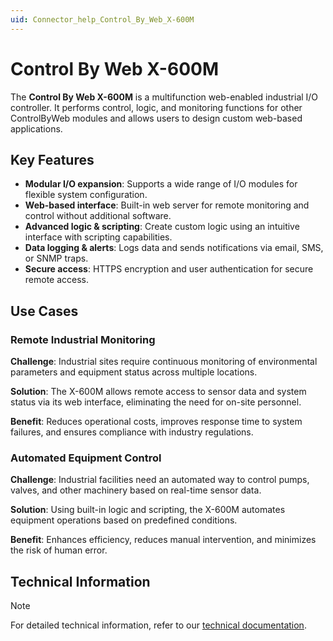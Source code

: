 ```yaml
---
uid: Connector_help_Control_By_Web_X-600M
---
```


# Control By Web X-600M

The **Control By Web X-600M** is a multifunction web-enabled industrial I/O controller. It performs control, logic, and monitoring functions for other ControlByWeb modules and allows users to design custom web-based applications.

## Key Features

- **Modular I/O expansion**: Supports a wide range of I/O modules for flexible system configuration.
- **Web-based interface**: Built-in web server for remote monitoring and control without additional software.
- **Advanced logic & scripting**: Create custom logic using an intuitive interface with scripting capabilities.
- **Data logging & alerts**: Logs data and sends notifications via email, SMS, or SNMP traps.
- **Secure access**: HTTPS encryption and user authentication for secure remote access.

## Use Cases

### Remote Industrial Monitoring

**Challenge**: Industrial sites require continuous monitoring of environmental parameters and equipment status across multiple locations.

**Solution**: The X-600M allows remote access to sensor data and system status via its web interface, eliminating the need for on-site personnel.

**Benefit**: Reduces operational costs, improves response time to system failures, and ensures compliance with industry regulations.

### Automated Equipment Control

**Challenge**: Industrial facilities need an automated way to control pumps, valves, and other machinery based on real-time sensor data.

**Solution**: Using built-in logic and scripting, the X-600M automates equipment operations based on predefined conditions.

**Benefit**: Enhances efficiency, reduces manual intervention, and minimizes the risk of human error.

## Technical Information

> [!NOTE]
> For detailed technical information, refer to our [technical documentation](xref:Connector_help_Control_By_Web_X-600M_Technical).

